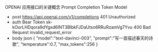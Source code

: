 OPENAI 应用接口的关键概念
Prompt Completion Token Model
- post https://api.openai.com/v1/completions  401 Unauthorized
- auth Bear Token  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
    400 Bad Request  invalid_request_error
- body json
    {
    "model":"text-davinci-003",
    "prompt":"写一首描述春天的诗歌",
    "temperature":0.7,
    "max_tokens":256
    }